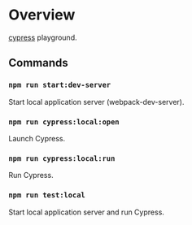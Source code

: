 # Overview

[cypress](https://www.cypress.io/) playground.

## Commands

### `npm run start:dev-server`

Start local application server (webpack-dev-server).

### `npm run cypress:local:open`

Launch Cypress.

### `npm run cypress:local:run`

Run Cypress.

### `npm run test:local`

Start local application server and run Cypress.
